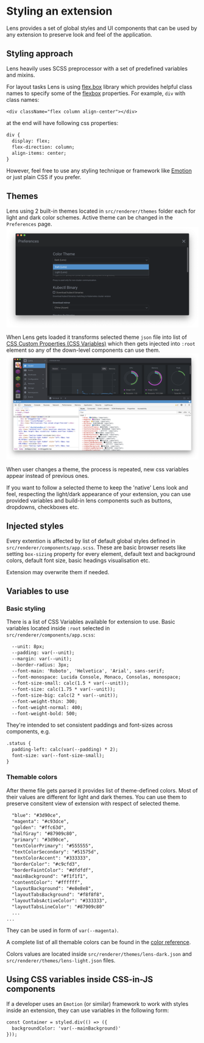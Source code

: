 # Styling an extension
Lens provides a set of global styles and UI components that can be used by any extension to preserve look and feel of the application.

## Styling approach
Lens heavily uses SCSS preprocessor with a set of predefined variables and mixins.

For layout tasks Lens is using [flex.box](https://www.npmjs.com/package/flex.box) library which provides helpful class names to specify some of the [flexbox](https://developer.mozilla.org/en-US/docs/Web/CSS/CSS_Flexible_Box_Layout/Basic_Concepts_of_Flexbox) properties. For example, `div` with class names:
```
<div className="flex column align-center"></div>
```
at the end will have following css properties:
```
div {
  display: flex;
  flex-direction: column;
  align-items: center;
}
```

However, feel free to use any styling technique or framework like [Emotion](https://github.com/emotion-js/emotion) or just plain CSS if you prefer.

## Themes
Lens using 2 built-in themes located in `src/renderer/themes` folder each for light and dark color schemes. Active theme can be changed in the `Preferences` page.
![Color Theme](images/theme-selector.png)

When Lens gets loaded it transforms selected theme `json` file into list of [CSS Custom Properties (CSS Variables)](https://developer.mozilla.org/en-US/docs/Web/CSS/Using_CSS_custom_properties) which then gets injected into `:root` element so any of the down-level components can use them.
![CSS vars listed in devtools](images/css-vars-in-devtools.png)

When user changes a theme, the process is repeated, new css variables appear instead of previous ones.

If you want to follow a selected theme to keep the 'native' Lens look and feel, respecting the light/dark appearance of your extension, you can use provided variables and build-in lens components such as buttons, dropdowns, checkboxes etc.

## Injected styles
Every extention is affected by list of default global styles defined in `src/renderer/components/app.scss`. These are basic browser resets like setting `box-sizing` property for every element, default text and background colors, default font size, basic headings visualisation etc.

Extension may overwrite them if needed.

## Variables to use
### Basic styling
There is a list of CSS Variables available for extension to use. Basic variables located inside `:root` selected in `src/renderer/components/app.scss`:
```
  --unit: 8px;
  --padding: var(--unit);
  --margin: var(--unit);
  --border-radius: 3px;
  --font-main: 'Roboto', 'Helvetica', 'Arial', sans-serif;
  --font-monospace: Lucida Console, Monaco, Consolas, monospace;
  --font-size-small: calc(1.5 * var(--unit));
  --font-size: calc(1.75 * var(--unit));
  --font-size-big: calc(2 * var(--unit));
  --font-weight-thin: 300;
  --font-weight-normal: 400;
  --font-weight-bold: 500;
```

They're intended to set consistent paddings and font-sizes across components, e.g.
```
.status {
  padding-left: calc(var(--padding) * 2);
  font-size: var(--font-size-small);
}
```

### Themable colors
After theme file gets parsed it provides list of theme-defined colors. Most of their values are different for light and dark themes. You can use them to preserve consitent view of extension with respect of selected theme.
```
  "blue": "#3d90ce",
  "magenta": "#c93dce",
  "golden": "#ffc63d",
  "halfGray": "#87909c80",
  "primary": "#3d90ce",
  "textColorPrimary": "#555555",
  "textColorSecondary": "#51575d",
  "textColorAccent": "#333333",
  "borderColor": "#c9cfd3",
  "borderFaintColor": "#dfdfdf",
  "mainBackground": "#f1f1f1",
  "contentColor": "#ffffff",
  "layoutBackground": "#e8e8e8",
  "layoutTabsBackground": "#f8f8f8",
  "layoutTabsActiveColor": "#333333",
  "layoutTabsLineColor": "#87909c80"
  ...
...
```

They can be used in form of `var(--magenta)`.

A complete list of all themable colors can be found in the [color reference](../color-reference).

Colors values are located inside `src/renderer/themes/lens-dark.json` and `src/renderer/themes/lens-light.json` files.

## Using CSS variables inside CSS-in-JS components
If a developer uses an `Emotion` (or similar) framework to work with styles inside an extension, they can use variables in the following form:
```
const Container = styled.div(() => ({
  backgroundColor: 'var(--mainBackground)'
}));
```